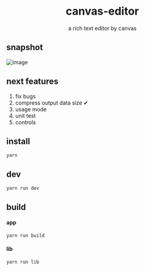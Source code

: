 <h1 align="center">canvas-editor</h1>

<p align="center"> a rich text editor by canvas</p>

## snapshot

![image](https://github.com/Hufe921/canvas-editor/blob/main/src/assets/snapshots/main_v0.7.7.png)

## next features

1. fix bugs
2. compress output data size ✔
3. usage mode
4. unit test
5. controls

## install

`yarn`

## dev

`yarn run dev`

## build

#### app
`yarn run build`

#### lib
`yarn run lib`